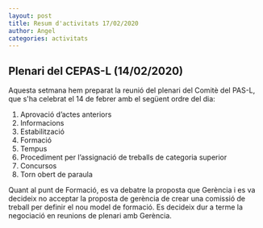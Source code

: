 ```yaml
---
layout: post
title: Resum d'activitats 17/02/2020
author: Angel
categories: activitats
---
```


## Plenari del CEPAS-L (14/02/2020)

Aquesta setmana hem preparat la reunió del plenari del
Comitè del PAS-L, que s'ha celebrat el 14 de febrer amb
el següent ordre del dia:

1. Aprovació d’actes anteriors
1. Informacions
1. Estabilització
1. Formació
1. Tempus
1. Procediment per l’assignació de treballs de categoria superior
1. Concursos
1. Torn obert de paraula

Quant al punt de Formació, es va debatre la proposta
que Gerència i es va decideix no acceptar la proposta de gerència
de crear una comissió de treball per definir el nou model de formació.
Es decideix dur a terme la negociació en reunions de plenari amb Gerència.
